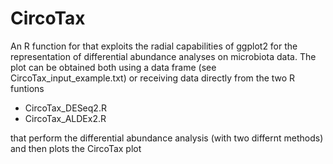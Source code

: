 # CircoTax
An R function for that exploits the radial capabilities of ggplot2 for the representation of differential abundance analyses on microbiota data.
The plot can be obtained both using a data frame (see CircoTax_input_example.txt) or receiving data directly from the two R funtions
- CircoTax_DESeq2.R
- CircoTax_ALDEx2.R

that perform the differential abundance analysis (with two differnt methods) and then plots the CircoTax plot
